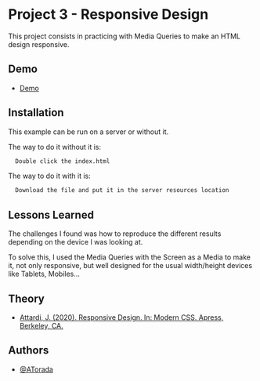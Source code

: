 
# Project 3 - Responsive Design

This project consists in practicing with Media Queries to make an HTML design responsive.


## Demo

- [Demo]()


## Installation

This example can be run on a server or without it.

The way to do it without it is:

```bash
  Double click the index.html
```

The way to do it with it is:

```bash
  Download the file and put it in the server resources location
```
## Lessons Learned

The challenges I found was how to reproduce the different results depending on the device I was looking at.

To solve this, I used the Media Queries with the Screen as a Media to make it, not only responsive, but well designed for the usual width/height devices like Tablets, Mobiles...
## Theory

 - [Attardi, J. (2020). Responsive Design. In: Modern CSS. Apress, Berkeley, CA.](https://doi.org/10.1007/978-1-4842-6294-8_11)

## Authors

- [@ATorada](https://www.github.com/ATorada)

